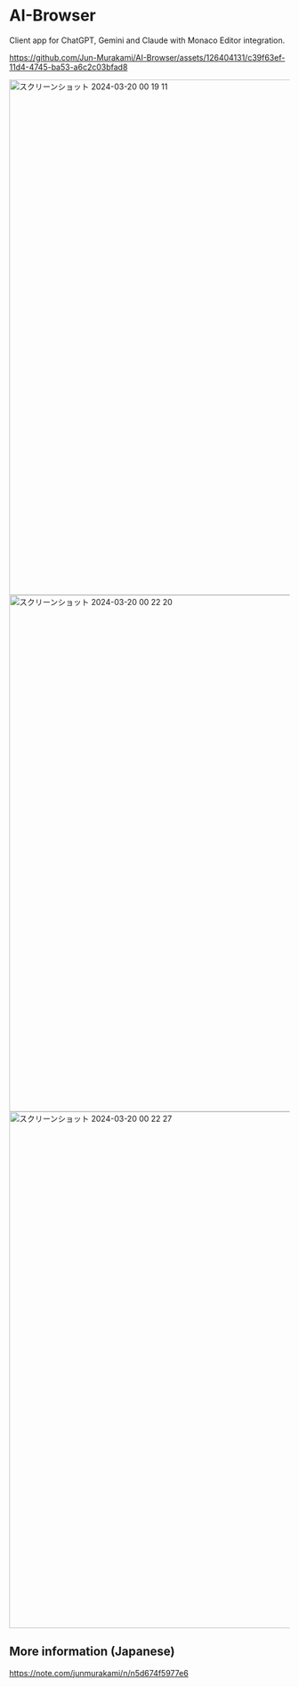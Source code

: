 # AI-Browser

Client app for ChatGPT, Gemini and Claude with Monaco Editor integration.

https://github.com/Jun-Murakami/AI-Browser/assets/126404131/c39f63ef-11d4-4745-ba53-a6c2c03bfad8

<img width="924" alt="スクリーンショット 2024-03-20 00 19 11" src="https://github.com/Jun-Murakami/AI-Browser/assets/126404131/c0fc5156-9c70-4290-ba5d-51b110431048">
<img width="926" alt="スクリーンショット 2024-03-20 00 22 20" src="https://github.com/Jun-Murakami/AI-Browser/assets/126404131/bcf36152-35e4-40d2-a4f3-2f71f1ad1c99">
<img width="926" alt="スクリーンショット 2024-03-20 00 22 27" src="https://github.com/Jun-Murakami/AI-Browser/assets/126404131/8f26a02a-9053-41d9-ad03-14cca7733612">

## More information (Japanese)  
https://note.com/junmurakami/n/n5d674f5977e6
